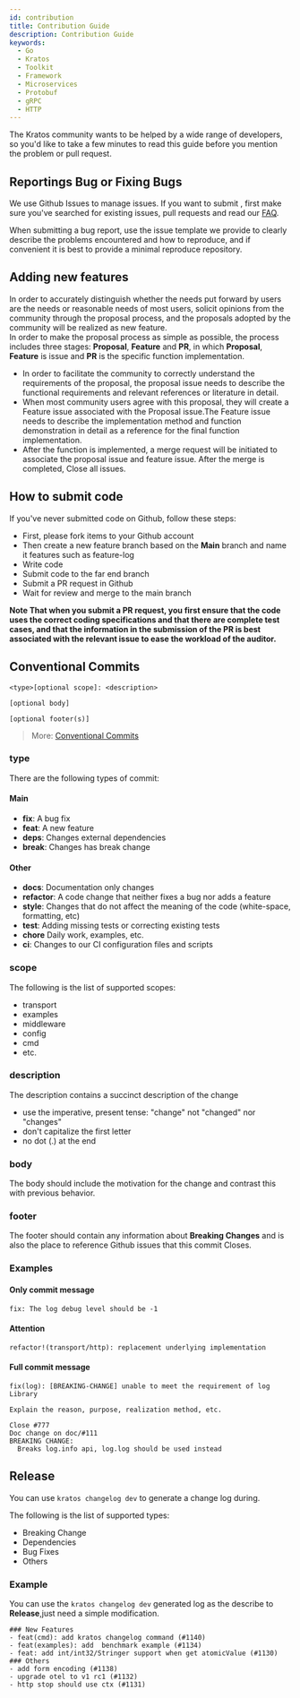 ```yaml
---
id: contribution
title: Contribution Guide
description: Contribution Guide
keywords:
  - Go
  - Kratos
  - Toolkit
  - Framework
  - Microservices
  - Protobuf
  - gRPC
  - HTTP
---
```


The Kratos community wants to be helped by a wide range of developers, so you'd like to take a few minutes to read this guide before you mention the problem or pull request.

## Reportings Bug or Fixing Bugs

We use Github Issues to manage issues. If you want to submit , first make sure you've searched for existing issues, pull requests and read our [FAQ](https://go-kratos.dev/en/docs/intro/faq/).

When submitting a bug report, use the issue template we provide to clearly describe the problems encountered and how to reproduce, and if convenient it is best to provide a minimal reproduce repository.

## Adding new features

In order to accurately distinguish whether the needs put forward by users are the needs or reasonable needs of most users, solicit opinions from the community through the proposal process, and the proposals adopted by the community will be realized as new feature.  
In order to make the proposal process as simple as possible, the process includes three stages: **Proposal**, **Feature** and **PR**, in which **Proposal**, **Feature** is issue and **PR** is the specific function implementation.

- In order to facilitate the community to correctly understand the requirements of the proposal, the proposal issue needs to describe the functional requirements and relevant references or literature in detail.
- When most community users agree with this proposal, they will create a Feature issue associated with the Proposal issue.The Feature issue needs to describe the implementation method and function demonstration in detail as a reference for the final function implementation.
- After the function is implemented, a merge request will be initiated to associate the proposal issue and feature issue.
  After the merge is completed, Close all issues.

## How to submit code

If you've never submitted code on Github, follow these steps:

- First, please fork items to your Github account
- Then create a new feature branch based on the **Main** branch and name it features such as feature-log
- Write code
- Submit code to the far end branch
- Submit a PR request in Github
- Wait for review and merge to the main branch

**Note That when you submit a PR request, you first ensure that the code uses the correct coding specifications and that there are complete test cases, and that the information in the submission of the PR is best associated with the relevant issue to ease the workload of the auditor.**

## Conventional Commits

```
<type>[optional scope]: <description>

[optional body]

[optional footer(s)]
```

> More: [Conventional Commits](https://www.conventionalcommits.org/en/v1.0.0/#summary)

### type

There are the following types of commit:

#### Main

- **fix**: A bug fix
- **feat**: A new feature
- **deps**: Changes external dependencies
- **break**: Changes has break change

#### Other

- **docs**: Documentation only changes
- **refactor**: A code change that neither fixes a bug nor adds a feature
- **style**: Changes that do not affect the meaning of the code (white-space, formatting, etc)
- **test**: Adding missing tests or correcting existing tests
- **chore** Daily work, examples, etc.
- **ci**: Changes to our CI configuration files and scripts

### scope

The following is the list of supported scopes:

- transport
- examples
- middleware
- config
- cmd
- etc.

### description

The description contains a succinct description of the change

- use the imperative, present tense: "change" not "changed" nor "changes"
- don't capitalize the first letter
- no dot (.) at the end

### body

The body should include the motivation for the change and contrast this with previous behavior.

### footer

The footer should contain any information about **Breaking Changes** and is also the place to reference Github issues that this commit Closes.

### Examples

#### Only commit message

```
fix: The log debug level should be -1
```

#### Attention

```
refactor!(transport/http): replacement underlying implementation
```

#### Full commit message

```
fix(log): [BREAKING-CHANGE] unable to meet the requirement of log Library

Explain the reason, purpose, realization method, etc.

Close #777
Doc change on doc/#111
BREAKING CHANGE:
  Breaks log.info api, log.log should be used instead
```

## Release

You can use `kratos changelog dev` to generate a change log during.

The following is the list of supported types:

- Breaking Change
- Dependencies
- Bug Fixes
- Others

### Example

You can use the `kratos changelog dev` generated log as the describe to **Release**,just need a simple modification.

```
### New Features
- feat(cmd): add kratos changelog command (#1140)
- feat(examples): add  benchmark example (#1134)
- feat: add int/int32/Stringer support when get atomicValue (#1130)
### Others
- add form encoding (#1138)
- upgrade otel to v1 rc1 (#1132)
- http stop should use ctx (#1131)
```